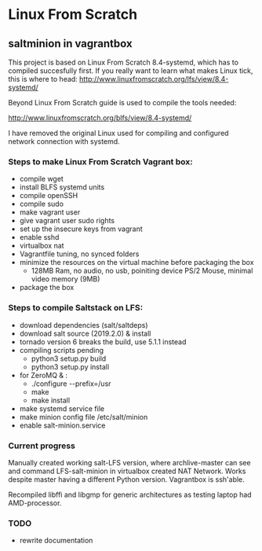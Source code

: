 # Linux From Scratch 
## saltminion in vagrantbox

This project is based on Linux From Scratch 8.4-systemd, which has to compiled succesfully first. 
If you really want to learn what makes Linux tick, this is where to head:
http://www.linuxfromscratch.org/lfs/view/8.4-systemd/

Beyond Linux From Scratch guide is used to compile the tools needed:

http://www.linuxfromscratch.org/blfs/view/8.4-systemd/

I have removed the original Linux used for compiling and configured network connection with systemd.

### Steps to make Linux From Scratch Vagrant box:
- compile wget
- install BLFS systemd units
- compile openSSH
- compile sudo
- make vagrant user
- give vagrant user sudo rights
- set up the insecure keys from vagrant
- enable sshd
- virtualbox nat
- Vagrantfile tuning, no synced folders
- minimize the resources on the virtual machine before packaging the box
  - 128MB Ram, no audio, no usb, poiniting device PS/2 Mouse, minimal video memory (9MB)
- package the box
  
### Steps to compile Saltstack on LFS:
- download dependencies (salt/saltdeps)
- download salt source (2019.2.0) & install
- tornado version 6 breaks the build, use 5.1.1 instead
- compiling scripts pending
  - python3 setup.py build
  - python3 setup.py install
- for ZeroMQ & :
  - ./configure --prefix=/usr
  - make
  - make install
- make systemd service file
- make minion config file /etc/salt/minion
- enable salt-minion.service

### Current progress
Manually created working salt-LFS version, where archlive-master can see and command LFS-salt-minion
in virtualbox created NAT Network. Works despite master having a different Python version.
Vagrantbox is ssh'able.

Recompiled libffi and libgmp for generic architectures as testing laptop had AMD-processor.

### TODO
- rewrite documentation
